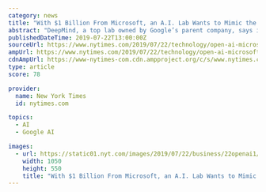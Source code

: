 ```yaml
---
category: news
title: "With $1 Billion From Microsoft, an A.I. Lab Wants to Mimic the Brain"
abstract: "DeepMind, a top lab owned by Google’s parent company, says it is chasing the same goal. The world’s top artificial intelligence labs are honing technology that can mimic how humans write, which could one day help disinformation campaigns go undetected ..."
publishedDateTime: 2019-07-22T13:00:00Z
sourceUrl: https://www.nytimes.com/2019/07/22/technology/open-ai-microsoft.html
ampUrl: https://www.nytimes.com/2019/07/22/technology/open-ai-microsoft.amp.html
cdnAmpUrl: https://www-nytimes-com.cdn.ampproject.org/c/s/www.nytimes.com/2019/07/22/technology/open-ai-microsoft.amp.html
type: article
score: 78

provider:
  name: New York Times
  id: nytimes.com

topics:
  - AI
  - Google AI

images:
  - url: https://static01.nyt.com/images/2019/07/22/business/22openai1/22openai1-facebookJumbo.jpg
    width: 1050
    height: 550
    title: "With $1 Billion From Microsoft, an A.I. Lab Wants to Mimic the Brain"
---
```

